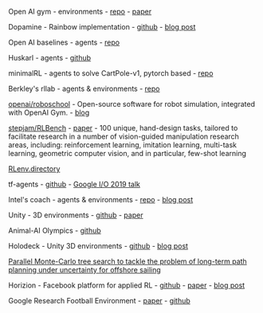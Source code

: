 Open AI gym - environments - [repo](https://github.com/openai/gym/tree/master/gym) - [paper](https://arxiv.org/abs/1606.01540)

Dopamine - Rainbow implementation - [github](https://github.com/google/dopamine) - [blog post](https://github.com/google/dopamine)

Open AI baselines - agents - [repo](https://github.com/openai/baselines)

Huskarl - agents - [github](https://github.com/danaugrs/huskarl)

minimalRL - agents to solve CartPole-v1, pytorch based - [repo](https://github.com/seungeunrho/minimalRL)

Berkley's rllab - agents & environments - [repo](https://github.com/rll/rllab)

[openai/roboschool](https://github.com/openai/roboschool) - Open-source software for robot simulation, integrated with OpenAI Gym. - [blog](https://openai.com/blog/roboschool/)

[stepjam/RLBench](https://github.com/stepjam/RLBench) - [paper](https://arxiv.org/abs/1909.12271) - 100 unique, hand-design tasks, tailored to facilitate research in a number of vision-guided manipulation research areas, including: reinforcement learning, imitation learning, multi-task learning, geometric computer vision, and in particular, few-shot learning

[RLenv.directory](https://rlenv.directory/)

tf-agents - [github](https://github.com/tensorflow/agents) - [Google I/O 2019 talk](https://www.youtube.com/watch?v=tAOApRQAgpc)

Intel's coach - agents & environments - [repo](https://github.com/NervanaSystems/coach) - [blog post](https://ai.intel.com/introducing-reinforcement-learning-coach-0-10-0/)

Unity - 3D environments - [github](https://github.com/Unity-Technologies/ml-agents) - [paper](https://arxiv.org/pdf/1809.02627.pdf)

Animal-AI Olympics - [github](https://github.com/beyretb/AnimalAI-Olympics)

Holodeck - Unity 3D environments - [github](https://github.com/byu-pccl/holodeck-engine) - [blog post](https://pcc.cs.byu.edu/2018/10/04/introducing-holodeck/)

[Parallel Monte-Carlo tree search to tackle the problem of long-term path planning under uncertainty for offshore sailing](https://github.com/PBarde/IBoat-PMCTS)

Horizion - Facebook platform for applied RL - [github](https://github.com/facebookresearch/Horizon) - [paper](https://arxiv.org/abs/1811.00260) - [blog post](https://code.fb.com/ml-applications/horizon/)

Google Research Football Environment - [paper](https://arxiv.org/abs/1907.11180) - [github](https://github.com/google-research/football)
